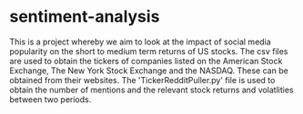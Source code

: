 # sentiment-analysis

This is a project whereby we aim to look at the impact of social media popularity on the short to medium term returns of US stocks. The csv files are used to obtain the tickers of companies listed on the American Stock Exchange, The New York Stock Exchange and the NASDAQ. These can be obtained from their websites. The 'TickerRedditPuller.py' file is used to obtain the number of mentions and the relevant stock returns and volatlities between two periods.
